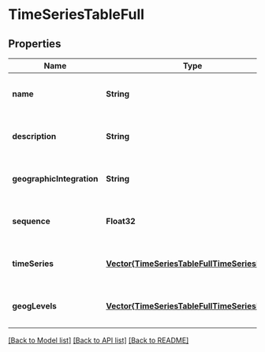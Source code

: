 # TimeSeriesTableFull


## Properties
Name | Type | Description | Notes
------------ | ------------- | ------------- | -------------
**name** | **String** |  | [optional] [default to nothing]
**description** | **String** |  | [optional] [default to nothing]
**geographicIntegration** | **String** |  | [optional] [default to nothing]
**sequence** | **Float32** |  | [optional] [default to nothing]
**timeSeries** | [**Vector{TimeSeriesTableFullTimeSeriesInner}**](TimeSeriesTableFullTimeSeriesInner.md) |  | [optional] [default to nothing]
**geogLevels** | [**Vector{TimeSeriesTableFullTimeSeriesInner}**](TimeSeriesTableFullTimeSeriesInner.md) |  | [optional] [default to nothing]


[[Back to Model list]](../README.md#models) [[Back to API list]](../README.md#api-endpoints) [[Back to README]](../README.md)


